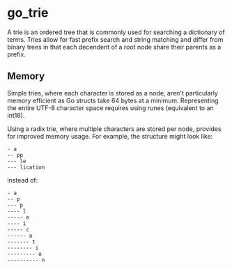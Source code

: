 # go_trie

A trie is an ordered tree that is commonly used for searching a dictionary of terms.
Tries allow for fast prefix search and string matching and differ from binary trees
in that each decendent of a root node share their parents as a prefix.

## Memory

Simple tries, where each character is stored as a node, aren't particularly memory efficient
as Go structs take 64 bytes at a minimum. Representing the entire UTF-8 character space requires
using runes (equivalent to an int16).

Using a radix trie, where multiple characters are stored per node, provides for improved
memory usage. For example, the structure might look like:

```
- a
-- pp
--- le
--- lication
```

instead of:

```
- a
-- p
--- p
---- l
----- e
---- i
----- c
------ a
------- t
-------- i
--------- o
---------- n
```
